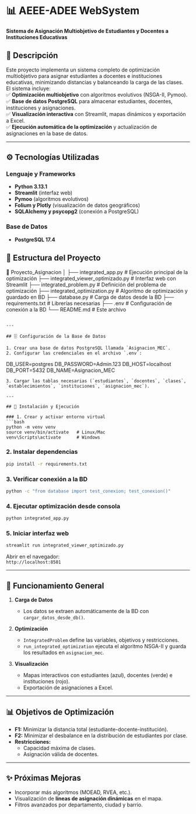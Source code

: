 # 📊 AEEE-ADEE WebSystem
**Sistema de Asignación Multiobjetivo de Estudiantes y Docentes a Instituciones Educativas**

## 📌 Descripción
Este proyecto implementa un sistema completo de optimización multiobjetivo para asignar estudiantes a docentes e instituciones educativas, minimizando distancias y balanceando la carga de las clases.  
El sistema incluye:  
✅ **Optimización multiobjetivo** con algoritmos evolutivos (NSGA-II, Pymoo).  
✅ **Base de datos PostgreSQL** para almacenar estudiantes, docentes, instituciones y asignaciones.  
✅ **Visualización interactiva** con Streamlit, mapas dinámicos y exportación a Excel.  
✅ **Ejecución automática de la optimización** y actualización de asignaciones en la base de datos.

---

## ⚙️ Tecnologías Utilizadas

### Lenguaje y Frameworks
- **Python 3.13.1**  
- **Streamlit** (interfaz web)  
- **Pymoo** (algoritmos evolutivos)  
- **Folium y Plotly** (visualización de datos geográficos)  
- **SQLAlchemy y psycopg2** (conexión a PostgreSQL)

### Base de Datos
- **PostgreSQL 17.4**



## 📂 Estructura del Proyecto


📁 Proyecto_Asignacion
│
├── integrated_app.py               # Ejecución principal de la optimización
├── integrated_viewer_optimizado.py # Interfaz web con Streamlit
├── integrated_problem.py           # Definición del problema de optimización
├── integrated_optimization.py      # Algoritmo de optimización y guardado en BD
├── database.py                      # Carga de datos desde la BD
├── requirements.txt                 # Librerías necesarias
├── .env                             # Configuración de conexión a la BD
└── README.md                        # Este archivo
```

---

## 🗄️ Configuración de la Base de Datos

1. Crear una base de datos PostgreSQL llamada `Asignacion_MEC`.  
2. Configurar las credenciales en el archivo `.env`:
   ```
   DB_USER=postgres
   DB_PASSWORD=Admin.123
   DB_HOST=localhost
   DB_PORT=5432
   DB_NAME=Asignacion_MEC
   ```
3. Cargar las tablas necesarias (`estudiantes`, `docentes`, `clases`, `establecimientos`, `instituciones`, `asignacion_mec`).

---

## 🚀 Instalación y Ejecución

### 1. Crear y activar entorno virtual
```bash
python -m venv venv
source venv/bin/activate   # Linux/Mac
venv\Scripts\activate      # Windows
```

### 2. Instalar dependencias
```bash
pip install -r requirements.txt
```

### 3. Verificar conexión a la BD
```bash
python -c "from database import test_conexion; test_conexion()"
```

### 4. Ejecutar optimización desde consola
```bash
python integrated_app.py
```

### 5. Iniciar interfaz web
```bash
streamlit run integrated_viewer_optimizado.py
```

Abrir en el navegador:  
`http://localhost:8501`

---

## 🧠 Funcionamiento General

1. **Carga de Datos**  
   - Los datos se extraen automáticamente de la BD con `cargar_datos_desde_db()`.

2. **Optimización**  
   - `IntegratedProblem` define las variables, objetivos y restricciones.  
   - `run_integrated_optimization` ejecuta el algoritmo NSGA-II y guarda los resultados en `asignacion_mec`.

3. **Visualización**  
   - Mapas interactivos con estudiantes (azul), docentes (verde) e instituciones (rojo).  
   - Exportación de asignaciones a Excel.

---

## 📊 Objetivos de Optimización
- **F1:** Minimizar la distancia total (estudiante-docente-institución).  
- **F2:** Minimizar el desbalance en la distribución de estudiantes por clase.  
- **Restricciones:**  
  - Capacidad máxima de clases.  
  - Asignación válida de docentes.

---

## ✨ Próximas Mejoras
- Incorporar más algoritmos (MOEAD, RVEA, etc.).  
- Visualización de **líneas de asignación dinámicas** en el mapa.  
- Filtros avanzados por departamento, ciudad y barrio.

